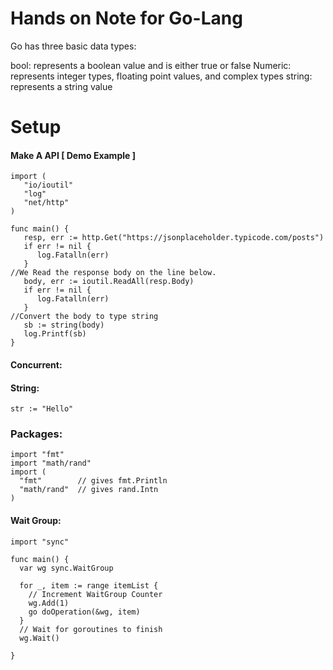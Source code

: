 # Hands on Note for Go-Lang











Go has three basic data types:

bool: represents a boolean value and is either true or false
Numeric: represents integer types, floating point values, and complex types
string: represents a string value


# Setup

#### Make A API [ Demo Example ]
```
import (
   "io/ioutil"
   "log"
   "net/http"
)

func main() {
   resp, err := http.Get("https://jsonplaceholder.typicode.com/posts")
   if err != nil {
      log.Fatalln(err)
   }
//We Read the response body on the line below.
   body, err := ioutil.ReadAll(resp.Body)
   if err != nil {
      log.Fatalln(err)
   }
//Convert the body to type string
   sb := string(body)
   log.Printf(sb)
}
```

#### Concurrent:

#### String:

```
str := "Hello"

```

### Packages:
```
import "fmt"
import "math/rand"
import (
  "fmt"        // gives fmt.Println
  "math/rand"  // gives rand.Intn
)
```

#### Wait Group:
```
import "sync"

func main() {
  var wg sync.WaitGroup
  
  for _, item := range itemList {
    // Increment WaitGroup Counter
    wg.Add(1)
    go doOperation(&wg, item)
  }
  // Wait for goroutines to finish
  wg.Wait()
  
}
```
